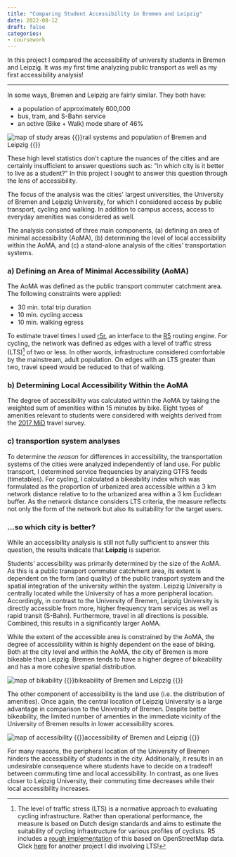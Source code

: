 ```yaml
---
title: "Comparing Student Accessibility in Bremen and Leipzig"
date: 2022-08-12
draft: false
categories:
- coursework
---
```

In this project I compared the accessibility of university students in Bremen and Leipzig. It was my first time analyzing public transport as well as my first accessibility analysis!

---

In some ways, Bremen and Leipzig are fairly similar. They both have:
- a population of approximately 600,000
- bus, tram, and S-Bahn service
- an active (Bike + Walk) mode share of 46%

![map of study areas](../resources/student-study-areas.png)
{{<caption>}}rail systems and population of Bremen and Leipzig {{</caption>}}

These high level statistics don't capture the nuances of the cities and are certainly insufficient to answer questions such as: "in which city is it better to live as a student?" In this project I sought to answer this question through the lens of accessibility.

The focus of the analysis was the cities' largest universities, the University of Bremen and Leipzig University, for which I considered access by public transport, cycling and walking. In addition to campus access, access to everyday amenities was considered as well. 

 The analysis consisted of three main components, (a) defining an area of minimal accessibility (AoMA), (b) determining the level of local accessibility within the AoMA, and (c) a stand-alone analysis of the cities' transportation systems.

### a) Defining an Area of Minimal Accessibility (AoMA)

The AoMA was defined as the public transport commuter catchment area. The following constraints were applied:
- 30 min. total trip duration
- 10 min. cycling access
- 10 min. walking egress

 To estimate travel times I used [r5r](https://github.com/ipeaGIT/r5r), an interface to the [R5](https://github.com/conveyal/r5) routing engine. For cycling, the network was defined as edges with a level of traffic stress (LTS)[^1] of two or less. In other words, infrastructure considered comfortable by the mainstream, adult population. On edges with an LTS greater than two, travel speed would be reduced to that of walking.

### b) Determining Local Accessibility Within the AoMA

The degree of accessibility was calculated within the AoMA by taking the weighted sum of amenities within 15 minutes by bike. Eight types of amenities relevant to students were considered with weights derived from the [2017 MiD](https://www.mobilitaet-in-deutschland.de/archive/publikationen2017.html) travel survey.

### c) transportion system analyses

To determine the _reason_ for differences in accessibility, the transportation systems of the cities were analyzed independently of land use. For public transport, I determined service frequencies by analyzing GTFS feeds (timetables). For cycling, I calculated a bikeability index which was formulated as the proportion of urbanized area accessible within a 3 km network distance relative to to the urbanized area within a 3 km Euclidean buffer. As the network distance considers LTS criteria, the measure reflects not only the form of the network but also its suitability for the target users.


### ...so which city is better?

While an accessibility analysis is still not fully sufficient to answer this question, the results indicate that **Leipzig** is superior. 

Students' accessibility was primarily determined by the size of the AoMA. As this is a public transport commuter catchment area, its extent is dependent on the form (and quality) of the public transport system and the spatial integration of the university within the system. Leipzig University is centrally located while the University of has a more peripheral location. Accordingly, in contrast to the University of Bremen, Leipzig University is directly accessible from more, higher frequency tram services as well as rapid transit (S-Bahn). Furthermore, travel in all directions is possible. Combined, this results in a significantly larger AoMA.

While the extent of the accessible area is constrained by the AoMA, the degree of accessibility within is highly dependent on the ease of biking. Both at the city level and within the AoMA, the city of Bremen is more bikeable than Leipzig. Bremen tends to have a higher degree of bikeability and has a more cohesive spatial distribution. 

![map of bikability](../resources/student-bikeability-map.png)
{{<caption>}}bikeability of Bremen and Leipzig {{</caption>}}

The other component of accessibility is the land use (i.e. the distribution of amenities). Once again, the central location of Leipzig University is a large advantage in comparison to the University of Bremen. Despite better bikeability, the limited number of amenties in the immediate vicinity of the University of Bremen results in lower accessibility scores. 

![map of accessibility](../resources/student-accessibility-map.png)
{{<caption>}}accessibility of Bremen and Leipzig {{</caption>}}

For many reasons, the peripheral location of the University of Bremen hinders the accessibility of students in the city. Additionally, it results in an undesirable consequence where students have to decide on a tradeoff between commuting time and local accessibility. In contrast, as one lives closer to Leipzig University, their commuting time decreases while their local accessibility increases.

 [^1]: The level of traffic stress (LTS) is a normative approach to evaluating cycling infrastructure. Rather than operational performance, the measure is based on Dutch design standards and aims to estimate the suitability of cycling infrastructure for various profiles of cyclists. R5 includes a [rough implementation](https://docs.conveyal.com/learn-more/traffic-stress) of this based on OpenStreetMap data. Click [here](../humboldtstrasse-redesign-for-cyclists) for another project I did involving LTS!




